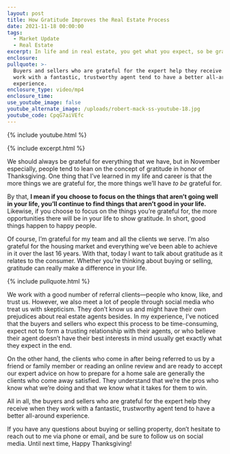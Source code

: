 ```yaml
---
layout: post
title: How Gratitude Improves the Real Estate Process
date: 2021-11-18 00:00:00
tags:
  - Market Update
  - Real Estate
excerpt: In life and in real estate, you get what you expect, so be grateful!
enclosure:
pullquote: >-
  Buyers and sellers who are grateful for the expert help they receive when they
  work with a fantastic, trustworthy agent tend to have a better all-around
  experience.
enclosure_type: video/mp4
enclosure_time:
use_youtube_image: false
youtube_alternate_image: /uploads/robert-mack-ss-youtube-18.jpg
youtube_code: CpqG7aiVEfc
---
```

{% include youtube.html %}

{% include excerpt.html %}

We should always be grateful for everything that we have, but in November especially, people tend to lean on the concept of gratitude in honor of Thanksgiving. One thing that I’ve learned in my life and career is that the more things we are grateful for, the more things we’ll have *to be* grateful for.

By that, **I mean if you choose to focus on the things that aren’t going well in your life, you’ll continue to find things that aren’t good in your life.** Likewise, if you choose to focus on the things you’re grateful for, the more opportunities there will be in your life to show gratitude. In short, good things happen to happy people.

Of course, I’m grateful for my team and all the clients we serve. I’m also grateful for the housing market and everything we’ve been able to achieve in it over the last 16 years. With that, today I want to talk about gratitude as it relates to the consumer. Whether you’re thinking about buying or selling, gratitude can really make a difference in your life.

{% include pullquote.html %}

We work with a good number of referral clients—people who know, like, and trust us. However, we also meet a lot of people through social media who treat us with skepticism. They don’t know us and might have their own prejudices about real estate agents besides. In my experience, I’ve noticed that the buyers and sellers who expect this process to be time-consuming, expect not to form a trusting relationship with their agents, or who believe their agent doesn’t have their best interests in mind usually get exactly what they expect in the end.

On the other hand, the clients who come in after being referred to us by a friend or family member or reading an online review and are ready to accept our expert advice on how to prepare for a home sale are generally the clients who come away satisfied. They understand that we’re the pros who know what we’re doing and that we know what it takes for them to win.

All in all, the buyers and sellers who are grateful for the expert help they receive when they work with a fantastic, trustworthy agent tend to have a better all-around experience.

If you have any questions about buying or selling property, don’t hesitate to reach out to me via phone or email, and be sure to follow us on social media. Until next time, Happy Thanksgiving\!
